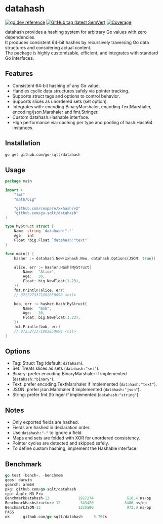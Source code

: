 # datahash

[![go.dev reference](https://img.shields.io/badge/go.dev-reference-007d9c?logo=go&logoColor=white)](https://pkg.go.dev/github.com/go-sqlt/datahash)
[![GitHub tag (latest SemVer)](https://img.shields.io/github/tag/go-sqlt/datahash.svg?style=social)](https://github.com/go-sqlt/datahash/tags)
[![Coverage](https://img.shields.io/badge/Coverage-55.6%25-yellow)](https://github.com/go-sqlt/datahash/actions)

datahash provides a hashing system for arbitrary Go values with zero dependencies.  
It produces consistent 64-bit hashes by recursively traversing Go data structures and considering actual content.  
The package is highly customizable, efficient, and integrates with standard Go interfaces.

## Features

- Consistent 64-bit hashing of any Go value.
- Handles cyclic data structures safely via pointer tracking.
- Supports struct tags and options to control behavior.
- Supports slices as unordered sets (set option).
- Integrates with: encoding.BinaryMarshaler, encoding.TextMarshaler, encoding/json.Marshaler and fmt.Stringer.
- Custom datahash.Hashable interface.
- High performance via: caching per type and pooling of hash.Hash64 instances.

## Installation

```bash
go get github.com/go-sqlt/datahash
```

## Usage

```go
package main

import (
	"fmt"
	"math/big"

	"github.com/cespare/xxhash/v2"
	"github.com/go-sqlt/datahash"
)

type MyStruct struct {
	Name  string `datahash:"-"`
	Age   int
	Float *big.Float `datahash:"text"`
}

func main() {
	hasher := datahash.New(xxhash.New, datahash.Options{JSON: true})

	alice, err := hasher.Hash(MyStruct{
		Name:  "Alice",
		Age:   30,
		Float: big.NewFloat(1.23),
	})
	fmt.Println(alice, err)
	// 8725273371882850098 <nil>

	bob, err := hasher.Hash(MyStruct{
		Name:  "Bob",
		Age:   30,
		Float: big.NewFloat(1.23),
	})
	fmt.Println(bob, err)
	// 8725273371882850098 <nil>
}
```

## Options

- Tag: Struct Tag (default: `datahash`).
- Set: Treats slices as sets (`datahash:"set"`).
- Binary: prefer encoding.BinaryMarshaler if implemented (`datahash:"binary"`).
- Text: prefer encoding.TextMarshaler if implemented (`datahash:"text"`).
- JSON: prefer json.Marshaler if implemented (`datahash:"json"`).
- String: prefer fmt.Stringer if implemented (`datahash:"string"`).

## Notes

- Only exported fields are hashed.
- Fields are hashed in declaration order.
- Use `datahash:"-"` to ignore a field.
- Maps and sets are folded with XOR for unordered consistency.
- Pointer cycles are detected and skipped safely.
- To define custom hashing, implement the Hashable interface.

## Benchmark

```go
go test -bench=. -benchmem
goos: darwin
goarch: arm64
pkg: github.com/go-sqlt/datahash
cpu: Apple M3 Pro
BenchmarkDatahash-12             1927274               616.4 ns/op           288 B/op         12 allocs/op
BenchmarkHashstructure-12         343420              3406 ns/op            2544 B/op        159 allocs/op
BenchmarkJSON-12                 1226580               972.9 ns/op           516 B/op          8 allocs/op
PASS
ok      github.com/go-sqlt/datahash     3.707s
```